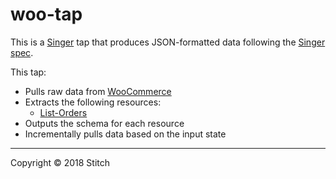 # woo-tap

This is a [Singer](https://singer.io) tap that produces JSON-formatted data
following the [Singer
spec](https://github.com/singer-io/getting-started/blob/master/SPEC.md).

This tap:

- Pulls raw data from [WooCommerce](http://woocommerce.github.io/woocommerce-rest-api-docs/)
- Extracts the following resources:
  - [List-Orders](http://woocommerce.github.io/woocommerce-rest-api-docs/#list-all-orders)
- Outputs the schema for each resource
- Incrementally pulls data based on the input state

---

Copyright &copy; 2018 Stitch
